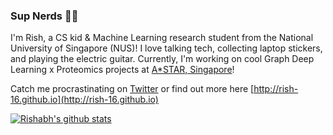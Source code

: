 ### Sup Nerds 👋🏻

I'm Rish, a CS kid & Machine Learning research student from the National University of Singapore (NUS)! I love talking tech, collecting laptop stickers, and playing the electric guitar. Currently, I'm working on cool Graph Deep Learning x Proteomics projects at [A*STAR, Singapore](https://www.a-star.edu.sg)!

Catch me procrastinating on [Twitter](https://twitter.com/rishabh16_) or find out more here [http://rish-16.github.io](http://rish-16.github.io)

[![Rishabh's github stats](https://github-readme-stats.vercel.app/api?username=rish-16&show_icons=true&theme=dark&hide=issues,contribs)](https://github.com/anuraghazra/github-readme-stats)
